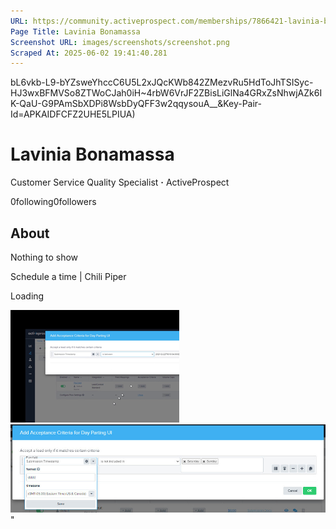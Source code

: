 ```yaml
---
URL: https://community.activeprospect.com/memberships/7866421-lavinia-bonamassa
Page Title: Lavinia Bonamassa
Screenshot URL: images/screenshots/screenshot.png
Scraped At: 2025-06-02 19:41:40.281
---
```

bL6vkb-L9-bYZsweYhccC6U5L2xJQcKWb842ZMezvRu5HdToJhTSISyc-HJ3wxBFMVSo8ZTWoCJah0iH~4rbW6VrJF2ZBisLiGlNa4GRxZsNhwjAZk6IK-QaU-G9PAmSbXDPi8WsbDyQFF3w2qqysouA__&Key-Pair-Id=APKAIDFCFZ2UHE5LPIUA)

# Lavinia Bonamassa

Customer Service Quality Specialist **·** ActiveProspect

0following0followers

## About

Nothing to show

Schedule a time \| Chili Piper

Loading

![](images/image-1.png)![](images/image-2.png)"
